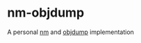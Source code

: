 # nm-objdump
A personal [nm](http://unixhelp.ed.ac.uk/CGI/man-cgi?nm) and [objdump](http://unixhelp.ed.ac.uk/CGI/man-cgi?objdump+1) implementation

